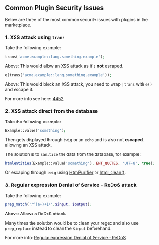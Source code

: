 ## Common Plugin Security Issues

Below are three of the most common security issues with plugins in the marketplace.

### 1. XSS attack using `trans`

Take the following example:

```php
trans('acme.example::lang.something.example');
```

Above: This would allow an XSS attack as it's **not** escaped.

```php
e(trans('acme.example::lang.something.example'));
```

Above: This would block an XSS attack, you need to wrap `|trans` with `e()` and escape it.

For more info see here: [4452](https://github.com/octobercms/october/issues/4452)

### 2. XSS attack direct from the database

Take the following example:

```php
Example::value('something');
```

Then gets displayed through `twig` or an `echo` and is also not **escaped**,  allowing an XSS attack.

The solution is to `sanitize` the data from the database, for example:

```php
htmlentities(Example::value('something'), ENT_QUOTES, 'UTF-8', true);
```

Or escaping through `twig` using [HtmlPurifier](https://octobercms.com/plugin/vdlp-htmlpurifier) or [html_clean()](https://octobercms.com/docs/markup/function-html).

### 3. Regular expression Denial of Service - ReDoS attack

Take the following example:

```php
preg_match('/^(a+)+$/',$input, $output);
```

Above: Allows a ReDoS attack.

Many times the solution would be to clean your regex and also use `preg_replace` instead to clean the `$input` beforehand.

For more info: [Regular expression Denial of Service - ReDoS](https://owasp.org/www-community/attacks/Regular_expression_Denial_of_Service_-_ReDoS)

